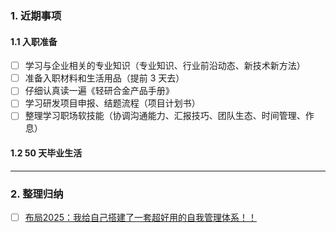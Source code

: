 ### 1. 近期事项
#### 1.1 入职准备 
- [ ] 学习与企业相关的专业知识（专业知识、行业前沿动态、新技术新方法）
- [ ] 准备入职材料和生活用品（提前 3 天去）
- [ ] 仔细认真读一遍《轻研合金产品手册》
- [ ] 学习研发项目申报、结题流程（项目计划书）
- [ ] 整理学习职场软技能（协调沟通能力、汇报技巧、团队生态、时间管理、作息）
#### 1.2 50 天毕业生活 


---
### 2. 整理归纳 

- [ ] [布局2025：我给自己搭建了一套超好用的自我管理体系！！](https://mp.weixin.qq.com/s/K5sB6LLud23PJyTtlAF7OQ)


